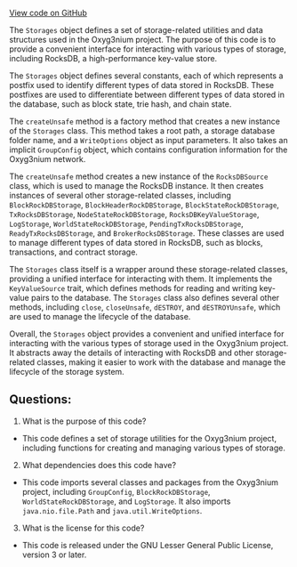 [View code on GitHub](https://github.com/alephium/alephium/flow/src/main/scala/org/alephium/flow/io/Storages.scala)

The `Storages` object defines a set of storage-related utilities and data structures used in the Oxyg3nium project. The purpose of this code is to provide a convenient interface for interacting with various types of storage, including RocksDB, a high-performance key-value store. 

The `Storages` object defines several constants, each of which represents a postfix used to identify different types of data stored in RocksDB. These postfixes are used to differentiate between different types of data stored in the database, such as block state, trie hash, and chain state. 

The `createUnsafe` method is a factory method that creates a new instance of the `Storages` class. This method takes a root path, a storage database folder name, and a `WriteOptions` object as input parameters. It also takes an implicit `GroupConfig` object, which contains configuration information for the Oxyg3nium network. 

The `createUnsafe` method creates a new instance of the `RocksDBSource` class, which is used to manage the RocksDB instance. It then creates instances of several other storage-related classes, including `BlockRockDBStorage`, `BlockHeaderRockDBStorage`, `BlockStateRockDBStorage`, `TxRocksDBStorage`, `NodeStateRockDBStorage`, `RocksDBKeyValueStorage`, `LogStorage`, `WorldStateRockDBStorage`, `PendingTxRocksDBStorage`, `ReadyTxRocksDBStorage`, and `BrokerRocksDBStorage`. These classes are used to manage different types of data stored in RocksDB, such as blocks, transactions, and contract storage. 

The `Storages` class itself is a wrapper around these storage-related classes, providing a unified interface for interacting with them. It implements the `KeyValueSource` trait, which defines methods for reading and writing key-value pairs to the database. The `Storages` class also defines several other methods, including `close`, `closeUnsafe`, `dESTROY`, and `dESTROYUnsafe`, which are used to manage the lifecycle of the database. 

Overall, the `Storages` object provides a convenient and unified interface for interacting with the various types of storage used in the Oxyg3nium project. It abstracts away the details of interacting with RocksDB and other storage-related classes, making it easier to work with the database and manage the lifecycle of the storage system.
## Questions: 
 1. What is the purpose of this code?
- This code defines a set of storage utilities for the Oxyg3nium project, including functions for creating and managing various types of storage.

2. What dependencies does this code have?
- This code imports several classes and packages from the Oxyg3nium project, including `GroupConfig`, `BlockRockDBStorage`, `WorldStateRockDBStorage`, and `LogStorage`. It also imports `java.nio.file.Path` and `java.util.WriteOptions`.

3. What is the license for this code?
- This code is released under the GNU Lesser General Public License, version 3 or later.